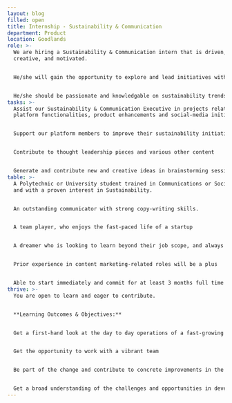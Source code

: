 ```yaml
---
layout: blog
filled: open
title: Internship - Sustainability & Communication
department: Product
location: Goodlands
role: >-
  We are hiring a Sustainability & Communication intern that is driven, curious,
  creative, and motivated.


  He/she will gain the opportunity to explore and lead initiatives within the company that will leave a visible impact.


  He/she should be passionate and knowledgable on sustainability trends and have strong writing skills.
tasks: >-
  Assist our Sustainability & Communication Executive in projects related to new
  platform functionalities, product enhancements and social-media initiatives.


  Support our platform members to improve their sustainability initiatives and on-line profiles.


  Contribute to thought leadership pieces and various other content


  Generate and contribute new and creative ideas in brainstorming sessions
table: >-
  A Polytechnic or University student trained in Communications or Social Media
  and with a proven interest in Sustainability.


  An outstanding communicator with strong copy-writing skills.


  A team player, who enjoys the fast-paced life of a startup


  A dreamer who is looking to learn beyond their job scope, and always looking to innovate and suggest new more effective ways to do various tasks


  Prior experience in content marketing-related roles will be a plus


  Able to start immediately and commit for at least 3 months full time
thrive: >-
  You are open to learn and eager to contribute.


  **Learning Outcomes & Objectives:**


  Get a first-hand look at the day to day operations of a fast-growing startup


  Get the opportunity to work with a vibrant team


  Be part of the change and contribute to concrete improvements in the African T&A ecosystem


  Get a broad understanding of the challenges and opportunities in developing sustainability initiatives across a diverse range of activities from manufacturing to services.
---
```

